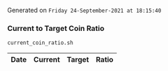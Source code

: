 Generated on `Friday 24-September-2021 at 18:15:40`

### Current to Target Coin Ratio
`current_coin_ratio.sh`

Date|Current|Target|Ratio
---|---|---|---

